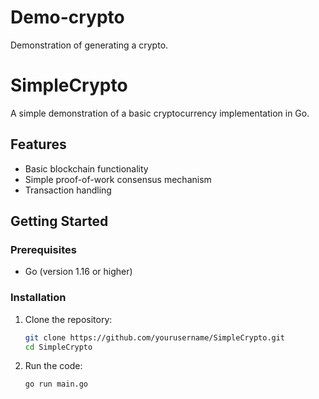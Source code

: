 # Demo-crypto
Demonstration of generating a crypto.
# SimpleCrypto

A simple demonstration of a basic cryptocurrency implementation in Go.

## Features

- Basic blockchain functionality
- Simple proof-of-work consensus mechanism
- Transaction handling

## Getting Started

### Prerequisites

- Go (version 1.16 or higher)

### Installation

1. Clone the repository:
    ```bash
    git clone https://github.com/yourusername/SimpleCrypto.git
    cd SimpleCrypto
    ```

2. Run the code:
    ```bash
    go run main.go
    ```



